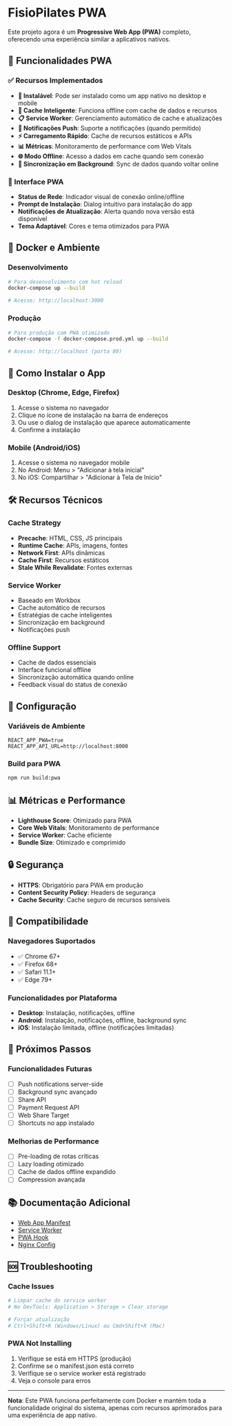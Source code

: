 # FisioPilates PWA

Este projeto agora é um **Progressive Web App (PWA)** completo, oferecendo uma experiência similar a aplicativos nativos.

## 🚀 Funcionalidades PWA

### ✅ Recursos Implementados

- **📱 Instalável**: Pode ser instalado como um app nativo no desktop e mobile
- **🔄 Cache Inteligente**: Funciona offline com cache de dados e recursos
- **📋 Service Worker**: Gerenciamento automático de cache e atualizações
- **🔔 Notificações Push**: Suporte a notificações (quando permitido)
- **⚡ Carregamento Rápido**: Cache de recursos estáticos e APIs
- **📊 Métricas**: Monitoramento de performance com Web Vitals
- **🌐 Modo Offline**: Acesso a dados em cache quando sem conexão
- **🔄 Sincronização em Background**: Sync de dados quando voltar online

### 🎨 Interface PWA

- **Status de Rede**: Indicador visual de conexão online/offline
- **Prompt de Instalação**: Dialog intuitivo para instalação do app
- **Notificações de Atualização**: Alerta quando nova versão está disponível
- **Tema Adaptável**: Cores e tema otimizados para PWA

## 🐳 Docker e Ambiente

### Desenvolvimento
```bash
# Para desenvolvimento com hot reload
docker-compose up --build

# Acesse: http://localhost:3000
```

### Produção
```bash
# Para produção com PWA otimizado
docker-compose -f docker-compose.prod.yml up --build

# Acesse: http://localhost (porta 80)
```

## 📱 Como Instalar o App

### Desktop (Chrome, Edge, Firefox)
1. Acesse o sistema no navegador
2. Clique no ícone de instalação na barra de endereços
3. Ou use o dialog de instalação que aparece automaticamente
4. Confirme a instalação

### Mobile (Android/iOS)
1. Acesse o sistema no navegador mobile
2. No Android: Menu > "Adicionar à tela inicial"
3. No iOS: Compartilhar > "Adicionar à Tela de Início"

## 🛠️ Recursos Técnicos

### Cache Strategy
- **Precache**: HTML, CSS, JS principais
- **Runtime Cache**: APIs, imagens, fontes
- **Network First**: APIs dinâmicas
- **Cache First**: Recursos estáticos
- **Stale While Revalidate**: Fontes externas

### Service Worker
- Baseado em Workbox
- Cache automático de recursos
- Estratégias de cache inteligentes
- Sincronização em background
- Notificações push

### Offline Support
- Cache de dados essenciais
- Interface funcional offline
- Sincronização automática quando online
- Feedback visual do status de conexão

## 🔧 Configuração

### Variáveis de Ambiente
```env
REACT_APP_PWA=true
REACT_APP_API_URL=http://localhost:8000
```

### Build para PWA
```bash
npm run build:pwa
```

## 📊 Métricas e Performance

- **Lighthouse Score**: Otimizado para PWA
- **Core Web Vitals**: Monitoramento de performance
- **Service Worker**: Cache eficiente
- **Bundle Size**: Otimizado e comprimido

## 🔒 Segurança

- **HTTPS**: Obrigatório para PWA em produção
- **Content Security Policy**: Headers de segurança
- **Cache Security**: Cache seguro de recursos sensíveis

## 📱 Compatibilidade

### Navegadores Suportados
- ✅ Chrome 67+
- ✅ Firefox 68+
- ✅ Safari 11.1+
- ✅ Edge 79+

### Funcionalidades por Plataforma
- **Desktop**: Instalação, notificações, offline
- **Android**: Instalação, notificações, offline, background sync
- **iOS**: Instalação limitada, offline (notificações limitadas)

## 🚀 Próximos Passos

### Funcionalidades Futuras
- [ ] Push notifications server-side
- [ ] Background sync avançado
- [ ] Share API
- [ ] Payment Request API
- [ ] Web Share Target
- [ ] Shortcuts no app instalado

### Melhorias de Performance
- [ ] Pre-loading de rotas críticas
- [ ] Lazy loading otimizado
- [ ] Cache de dados offline expandido
- [ ] Compression avançada

## 📚 Documentação Adicional

- [Web App Manifest](./public/manifest.json)
- [Service Worker](./src/serviceWorker.ts)
- [PWA Hook](./src/hooks/usePWA.ts)
- [Nginx Config](./nginx.conf)

## 🆘 Troubleshooting

### Cache Issues
```bash
# Limpar cache do service worker
# No DevTools: Application > Storage > Clear storage

# Forçar atualização
# Ctrl+Shift+R (Windows/Linux) ou Cmd+Shift+R (Mac)
```

### PWA Not Installing
1. Verifique se está em HTTPS (produção)
2. Confirme se o manifest.json está correto
3. Verifique se o service worker está registrado
4. Veja o console para erros

---

**Nota**: Este PWA funciona perfeitamente com Docker e mantém toda a funcionalidade original do sistema, apenas com recursos aprimorados para uma experiência de app nativo.
